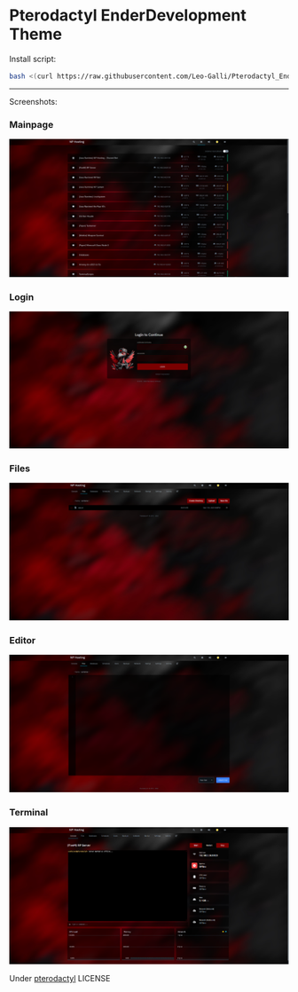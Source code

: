 # Pterodactyl EnderDevelopment Theme

Install script:
```sh
bash <(curl https://raw.githubusercontent.com/Leo-Galli/Pterodactyl_EnderDevelopment_Theme/main/install.sh)
```

---
Screenshots:
### Mainpage
![Mainpage](https://raw.githubusercontent.com/Leo-Galli/Pterodactyl_EnderDevelopment_Theme/main/images/Serverliste.png "Mainpage")
### Login
![Login](https://raw.githubusercontent.com/Leo-Galli/Pterodactyl_EnderDevelopment_Theme/main/images/Login.png "Login")
### Files
![Files](https://raw.githubusercontent.com/Leo-Galli/Pterodactyl_EnderDevelopment_Theme/main/images/Files.png "Files")
### Editor
![Editor](https://raw.githubusercontent.com/Leo-Galli/Pterodactyl_EnderDevelopment_Theme/main/images/Editor.png "Editor")
### Terminal
![Terminal](https://raw.githubusercontent.com/Leo-Galli/Pterodactyl_EnderDevelopment_Theme/main/images/Terminal.png "Terminal")



Under [pterodactyl](https://github.com/pterodactyl/panel/blob/1.0-develop/LICENSE.md) LICENSE